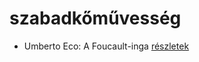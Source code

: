 # szabadkőművesség

- Umberto Eco: A Foucault-inga [részletek](../_details/Umberto%20Eco.md#id_1024)